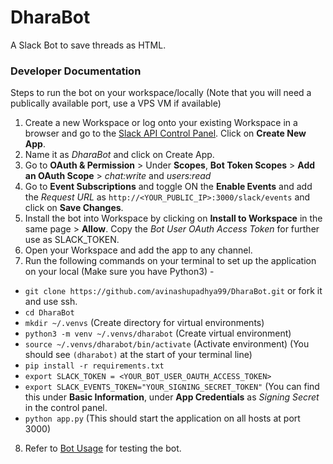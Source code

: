 # DharaBot

A Slack Bot to save threads as HTML.

### Developer Documentation

Steps to run the bot on your workspace/locally (Note that you will need a publically available port, use a VPS VM if available)

1. Create a new Workspace or log onto your existing Workspace in a browser and go to the [Slack API Control Panel](https://api.slack.com/apps). Click on **Create New App**.
2. Name it as *DharaBot* and click on Create App.
3. Go to **OAuth & Permission** > Under **Scopes**, **Bot Token Scopes** > **Add an OAuth Scope** > *chat:write* and *users:read*
4. Go to **Event Subscriptions** and toggle ON the **Enable Events** and add the *Request URL* as `http://<YOUR_PUBLIC_IP>:3000/slack/events` and click on **Save Changes**.
5. Install the bot into Workspace by clicking on **Install to Workspace** in the same page > **Allow**. Copy the *Bot User OAuth Access Token* for further use as SLACK_TOKEN.
6. Open your Workspace and add the app to any channel.
7. Run the following commands on your terminal to set up the application on your local (Make sure you have Python3) - 
- `git clone https://github.com/avinashupadhya99/DharaBot.git` or fork it and use ssh.
- `cd DharaBot`
- `mkdir ~/.venvs` (Create directory for virtual environments)
- `python3 -m venv ~/.venvs/dharabot` (Create virtual environment)
- `source ~/.venvs/dharabot/bin/activate` (Activate environment) (You should see `(dharabot)` at the start of your terminal line)
- `pip install -r requirements.txt`
- `export SLACK_TOKEN = <YOUR_BOT_USER_OAUTH_ACCESS_TOKEN>`
- `export SLACK_EVENTS_TOKEN="YOUR_SIGNING_SECRET_TOKEN"` (You can find this under **Basic Information**, under **App Credentials** as *Signing Secret* in the control panel.
- `python app.py` (This should start the application on all hosts at port 3000)
8. Refer to [Bot Usage]() for testing the bot.

